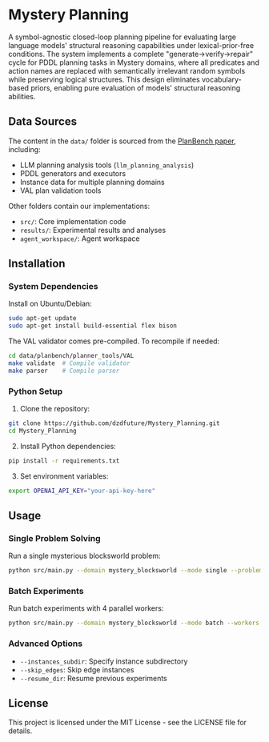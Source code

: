 # Mystery Planning

A symbol-agnostic closed-loop planning pipeline for evaluating large language models' structural reasoning capabilities under lexical-prior-free conditions. The system implements a complete "generate→verify→repair" cycle for PDDL planning tasks in Mystery domains, where all predicates and action names are replaced with semantically irrelevant random symbols while preserving logical structures. This design eliminates vocabulary-based priors, enabling pure evaluation of models' structural reasoning abilities.

## Data Sources

The content in the `data/` folder is sourced from the [PlanBench paper](https://neurips.cc/virtual/2023/poster/73553), including:
- LLM planning analysis tools (`llm_planning_analysis`)
- PDDL generators and executors
- Instance data for multiple planning domains
- VAL plan validation tools

Other folders contain our implementations:
- `src/`: Core implementation code
- `results/`: Experimental results and analyses
- `agent_workspace/`: Agent workspace

## Installation

### System Dependencies

Install on Ubuntu/Debian:
```bash
sudo apt-get update
sudo apt-get install build-essential flex bison
```

The VAL validator comes pre-compiled. To recompile if needed:
```bash
cd data/planbench/planner_tools/VAL
make validate  # Compile validator
make parser    # Compile parser
```

### Python Setup

1. Clone the repository:
```bash
git clone https://github.com/dzdfuture/Mystery_Planning.git
cd Mystery_Planning
```

2. Install Python dependencies:
```bash
pip install -r requirements.txt
```

3. Set environment variables:
```bash
export OPENAI_API_KEY="your-api-key-here"
```

## Usage

### Single Problem Solving

Run a single mysterious blocksworld problem:

```bash
python src/main.py --domain mystery_blocksworld --mode single --problem instance-1
```

### Batch Experiments

Run batch experiments with 4 parallel workers:

```bash
python src/main.py --domain mystery_blocksworld --mode batch --workers 4
```

### Advanced Options

- `--instances_subdir`: Specify instance subdirectory
- `--skip_edges`: Skip edge instances
- `--resume_dir`: Resume previous experiments

## License

This project is licensed under the MIT License - see the LICENSE file for details.
